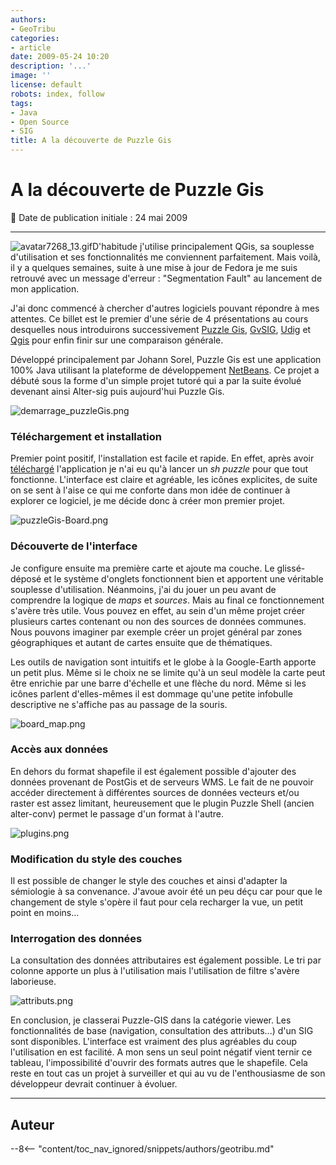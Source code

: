 ```yaml
---
authors:
- GeoTribu
categories:
- article
date: 2009-05-24 10:20
description: '...'
image: ''
license: default
robots: index, follow
tags:
- Java
- Open Source
- SIG
title: A la découverte de Puzzle Gis
---
```


# A la découverte de Puzzle Gis


:calendar: Date de publication initiale : 24 mai 2009


----

![avatar7268_13.gif](/sites/default/files/Tuto/img/Blog/puzzle-gis/avatar7268_13.gif)D'habitude j'utilise principalement QGis, sa souplesse d'utilisation et ses fonctionnalités me conviennent parfaitement. Mais voilà, il y a quelques semaines, suite à une mise à jour de Fedora je me suis retrouvé avec un message d'erreur : "Segmentation Fault" au lancement de mon application.  

J'ai donc commencé à chercher d'autres logiciels pouvant répondre à mes attentes. Ce billet est le premier d'une série de 4 présentations au cours desquelles nous introduirons successivement [Puzzle Gis](http://puzzle-gis.codehaus.org/index.html), [GvSIG](http://www.gvsig.gva.es/), [Udig](http://udig.refractions.net/) et [Qgis](http://www.qgis.org/) pour enfin finir sur une comparaison générale.


Développé principalement par Johann Sorel, Puzzle Gis est une application 100% Java utilisant la plateforme de développement [NetBeans](http://www.netbeans.org/). Ce projet a débuté sous la forme d'un simple projet tutoré qui a par la suite évolué devenant ainsi Alter-sig puis aujourd'hui Puzzle Gis.



![demarrage_puzzleGis.png](/sites/default/files/Tuto/img/Blog/puzzle-gis/demarrage_puzzleGis.png)


### Téléchargement et installation


Premier point positif, l'installation est facile et rapide. En effet, après avoir [téléchargé](http://puzzle-gis.codehaus.org/download.html) l'application je n'ai eu qu'à lancer un *sh puzzle* pour que tout fonctionne. L'interface est claire et agréable, les icônes explicites, de suite on se sent à l'aise ce qui me conforte dans mon idée de continuer à explorer ce logiciel, je me décide donc à créer mon premier projet.


![puzzleGis-Board.png](/sites/default/files/Tuto/img/Blog/puzzle-gis/puzzleGis-Board.png)


### Découverte de l'interface


Je configure ensuite ma première carte et ajoute ma couche. Le glissé-déposé et le système d'onglets fonctionnent bien et apportent une véritable souplesse d'utilisation. Néanmoins, j'ai du jouer un peu avant de comprendre la logique de *maps* et *sources*. Mais au final ce fonctionnement s'avère très utile. Vous pouvez en effet, au sein d'un même projet créer plusieurs cartes contenant ou non des sources de données communes. Nous pouvons imaginer par exemple créer un projet général par zones géographiques et autant de cartes ensuite que de thématiques.


Les outils de navigation sont intuitifs et le globe à la Google-Earth apporte un petit plus. Même si le choix ne se limite qu'à un seul modèle la carte peut être enrichie par une barre d'échelle et une flèche du nord. Même si les icônes parlent d'elles-mêmes il est dommage qu'une petite infobulle descriptive ne s'affiche pas au passage de la souris.


![board_map.png](/sites/default/files/Tuto/img/Blog/puzzle-gis/board_map.png)


### Accès aux données


En dehors du format shapefile il est également possible d'ajouter des données provenant de PostGis et de serveurs WMS. Le fait de ne pouvoir accéder directement à différentes sources de données vecteurs et/ou raster est assez limitant, heureusement que le plugin Puzzle Shell (ancien alter-conv) permet le passage d'un format à l'autre.


![plugins.png](/sites/default/files/Tuto/img/Blog/puzzle-gis/plugins.png)


### Modification du style des couches


Il est possible de changer le style des couches et ainsi d'adapter la sémiologie à sa convenance. J'avoue avoir été un peu déçu car pour que le changement de style s'opère il faut pour cela recharger la vue, un petit point en moins...


### Interrogation des données


La consultation des données attributaires est également possible. Le tri par colonne apporte un plus à l'utilisation mais l'utilisation de filtre s'avère laborieuse.


![attributs.png](/sites/default/files/Tuto/img/Blog/puzzle-gis/attributs.png)


En conclusion, je classerai Puzzle-GIS dans la catégorie viewer. Les fonctionnalités de base (navigation, consultation des attributs...) d'un SIG sont disponibles. L'interface est vraiment des plus agréables du coup l'utilisation en est facilité. A mon sens un seul point négatif vient ternir ce tableau, l'impossibilité d'ouvrir des formats autres que le shapefile. Cela reste en tout cas un projet à surveiller et qui au vu de l'enthousiasme de son développeur devrait continuer à évoluer.




----

## Auteur

--8<-- "content/toc_nav_ignored/snippets/authors/geotribu.md"
